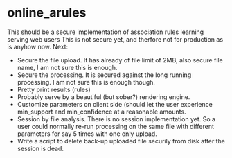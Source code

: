# online_arules
This should be a secure implementation of association rules learning serving web users
This is not secure yet, and therfore not for production as is anyhow now.
Next:
* Secure the file upload. It has already of file limit of 2MB, also secure file name, I am not sure this is enough.
* Secure the processing. It is secured against the long running processing. I am not sure this is enough though.
* Pretty print results (rules)
* Probably serve by a beautiful (but sober?) rendering engine.
* Customize parameters on client side (should let the user experience min_support and min_confidence at a reasonable amounts.
* Session by file analysis. There is no session implementation yet. So a user could normally re-run processing on the same file with different parameters for say 5 times with one only upload.
* Write a script to delete back-up uploaded file securily from disk after the session is dead.
